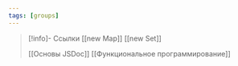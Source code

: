 ```yaml
---
tags: [groups]
---
```


> [!info]- Ссылки
> [[new Map]]
> [[new Set]]
> 
> [[Основы JSDoc]]
> [[Функциональное программирование]]


